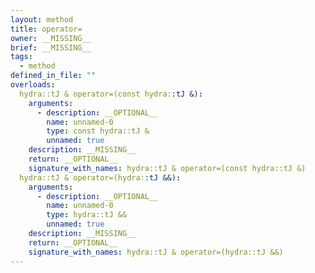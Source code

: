 ```yaml
---
layout: method
title: operator=
owner: __MISSING__
brief: __MISSING__
tags:
  - method
defined_in_file: ""
overloads:
  hydra::tJ & operator=(const hydra::tJ &):
    arguments:
      - description: __OPTIONAL__
        name: unnamed-0
        type: const hydra::tJ &
        unnamed: true
    description: __MISSING__
    return: __OPTIONAL__
    signature_with_names: hydra::tJ & operator=(const hydra::tJ &)
  hydra::tJ & operator=(hydra::tJ &&):
    arguments:
      - description: __OPTIONAL__
        name: unnamed-0
        type: hydra::tJ &&
        unnamed: true
    description: __MISSING__
    return: __OPTIONAL__
    signature_with_names: hydra::tJ & operator=(hydra::tJ &&)
---
```

